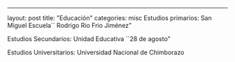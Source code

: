 ---
layout: post
title: "Educación"
categories: misc
Estudios primarios: San Miguel Escuela`` Rodrigo Rio Frio Jiménez”      

Estudios Secundarios: Unidad Educativa ``28 de agosto”  

Estudios Universitarios: Universidad Nacional de Chimborazo
